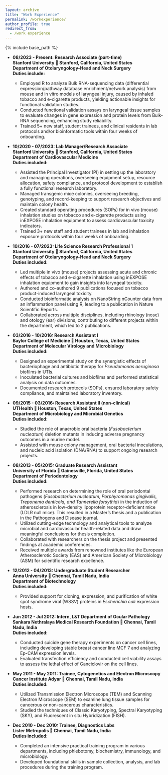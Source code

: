 ```yaml
---
layout: archive
title: "Work Experience"
permalink: /workexperience/
author_profile: true
redirect_from:
  - /work experience
---
```


{% include base_path %}

* **08/2023 - Present: Research Associate (part-time)**  
  **Stanford University 📍 Stanford, California, United States**  
  **Department of Otolaryngology-Head and Neck Surgery**  
  **Duties include:**
    - Employed R to analyze Bulk RNA-sequencing data (differential expression/pathway database enrichment/network analysis) from mouse and in vitro models of laryngeal injury, caused by inhaled tobacco and e-cigarette products, yielding actionable insights for functional validation studies.
    - Conducted functional validation assays on laryngeal tissue samples to evaluate changes in gene expression and protein levels from Bulk-RNA sequencing, enhancing study reliability.
    - Trained 5+ new staff, student trainees, and clinical residents in lab protocols and/or bioinformatic tools within four weeks of onboarding.


* **10/2020 - 07/2023: Lab Manager/Research Associate**  
  **Stanford University 📍 Stanford, California, United States**  
  **Department of Cardiovascular Medicine**  
  **Duties included:**
    - Assisted the Principal Investigator (PI) in setting up the laboratory and managing operations, overseeing equipment setup, resource allocation, safety compliance, and protocol development to establish a fully functional research laboratory.
    - Managed transgenic mice colonies, overseeing breeding, genotyping, and record-keeping to support research objectives and maintain colony health.
    - Created standard operating procedures (SOPs) for in vivo (mouse) inhalation studies on tobacco and e-cigarette products using inEXPOSE inhalation equipment to assess cardiovascular toxicity indicators.
    - Trained 3+ new staff and student trainees in lab and inhalation exposure protocols within four weeks of onboarding.


* **10/2016 - 07/2023: Life Science Research Professional 1**  
  **Stanford University 📍 Stanford, California, United States**  
  **Department of Otolaryngology-Head and Neck Surgery**  
  **Duties included:**
    - Led multiple in vivo (mouse) projects assessing acute and chronic effects of tobacco and e-cigarette inhalation using inEXPOSE inhalation equipment to gain insights into laryngeal toxicity.
    - Authored and co-authored 9 publications focused on tobacco product-induced laryngeal toxicity.
    - Conducted bioinformatic analysis on NanoString nCounter data from an inflammation panel using R, leading to a publication in Nature Scientific Reports.
    - Collaborated across multiple disciplines, including rhinology (nose) and otology (ear) divisions, contributing to different projects within the department, which led to 2 publications.


* **03/2016 - 10/2016: Research Assistant I**  
  **Baylor College of Medicine 📍 Houston, Texas, United States**  
  **Department of Molecular Virology and Microbiology**  
  **Duties included:**
    - Designed an experimental study on the synergistic effects of bacteriophage and antibiotic therapy for *Pseudomonas aeruginosa* biofilms in UTIs.
    - Inoculated bacterial cultures and biofilms and performed statistical analysis on data outcomes.
    - Documented research protocols (SOPs), ensured laboratory safety compliance, and maintained laboratory inventory.


* **09/2015 - 03/2016: Research Assistant II (non-clinical)**  
  **UTHealth 📍 Houston, Texas, United States**  
  **Department of Microbiology and Microbial Genetics**  
  **Duties included:**
    - Studied the role of anaerobic oral bacteria (*Fusobacterium nucleatum*) deletion mutants in inducing adverse pregnancy outcomes in a murine model.
    - Assisted with mouse colony management, oral bacterial inoculations, and nucleic acid isolation (DNA/RNA) to support ongoing research projects.


* **08/2013 - 05/2015: Graduate Research Assistant**  
  **University of Florida 📍 Gainesville, Florida, United States**  
  **Department of Periodontology**  
  **Duties included:**
    - Performed research on determining the role of oral periodontal pathogens (*Fusobacterium nucleatum, Porphyromonas gingivalis, Treponema denticola, and Tannerella forsythia*) in the induction of atherosclerosis in low-density lipoprotein receptor-deficient mice (LDLR null mice). This resulted in a Master’s thesis and a publication in the Pathogens and Disease journal.
    - Utilized cutting-edge technology and analytical tools to analyze microbial and cardiovascular health-related data and draw meaningful conclusions for thesis completion.
    - Collaborated with researchers on the thesis project and presented findings at academic conferences.
    - Received multiple awards from renowned institutes like the European Atherosclerotic Society (EAS) and American Society of Microbiology (ASM) for scientific research excellence.


* **12/2012 - 04/2013: Undergraduate Student Researcher**  
  **Anna University 📍 Chennai, Tamil Nadu, India**  
  **Department of Biotechnology**  
  **Duties included:**
    - Provided support for cloning, expression, and purification of white spot syndrome viral (WSSV) proteins in *Escherichia coli* expression hosts.


* **Jun 2012 - Jul 2012: Intern, L&T Department of Ocular Pathology**  
  **Sankara Nethralaya Medical Research Foundation 📍 Chennai, Tamil Nadu, India**  
  **Duties included:**
    - Conducted suicide gene therapy experiments on cancer cell lines, including developing stable breast cancer line MCF 7 and analyzing Ep-CAM expression levels.
    - Evaluated transfection efficiency and conducted cell viability assays to assess the lethal effect of Ganciclovir on the cell lines.


* **May 2011 - May 2011: Trainee, Cytogenetics and Electron Microscopy**  
  **Cancer Institute Adyar 📍 Chennai, Tamil Nadu, India**  
  **Duties included:**
    - Utilized Transmission Electron Microscope (TEM) and Scanning Electron Microscope (SEM) to examine lung tissue samples for cancerous or non-cancerous characteristics.
    - Studied the techniques of Classic Karyotyping, Spectral Karyotyping (SKY), and Fluorescent in situ Hybridization (FISH).


* **Dec 2010 - Dec 2010: Trainee, Diagnostics Labs**  
  **Lister Metropolis 📍 Chennai, Tamil Nadu, India**  
  **Duties included:**
    - Completed an intensive practical training program in various departments, including phlebotomy, biochemistry, immunology, and microbiology.
    - Developed foundational skills in sample collection, analysis, and lab procedures during the training program.

